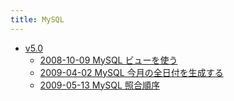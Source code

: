 ```yaml
---
title: MySQL
---
```



- [v5.0](./v5.0/index.md)
    - [2008-10-09 MySQL ビューを使う](./../../../../d/2008/10/09/MySQL_ビューを使う.md)
    - [2009-04-02 MySQL 今月の全日付を生成する](./../../../../d/2009/04/02/MySQL_今月の全日付を生成する.md)
    - [2009-05-13 MySQL 照合順序](./../../../../d/2009/05/13/MySQL_照合順序.md)




